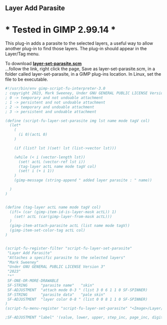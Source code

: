 ## Layer Add Parasite

# * Tested in GIMP 2.99.14 *

This plug-in adds a parasite to the selected layers, a useful way to allow another plug-in to find those layers. The plug-in should appear in the Layer/Tag menu.  
  
To download [**layer-set-parasite.scm**](https://raw.githubusercontent.com/script-fu/script-fu.github.io/main/plug-ins/layer-set-parasite/layer-set-parasite.scm)  
...follow the link, right click the page, Save as layer-set-parasite.scm, in a folder called layer-set-parasite, in a GIMP plug-ins location.  In Linux, set the file to be executable.
   
   
```scheme
#!/usr/bin/env gimp-script-fu-interpreter-3.0
; copyright 2023, Mark Sweeney, Under GNU GENERAL PUBLIC LICENSE Version 3"
; 0 -> temporary and not undoable attachment
; 1 -> persistent and not undoable attachment
; 2 -> temporary and undoable attachment
; 3 -> persistent and undoable attachment

(define (script-fu-layer-set-parasite img lst name mode tagV col)
  (let*
    (
      (i 0)(actL 0)
    ) 

    (if (list? lst )(set! lst (list->vector lst)))

    (while (< i (vector-length lst))
      (set! actL (vector-ref lst i))
      (tag-layer actL name mode tagV col)
      (set! i (+ i 1))
    )
    (gimp-message (string-append " added layer parasite : " name))

  )
)


(define (tag-layer actL name mode tagV col)
  (if(= (car (gimp-item-id-is-layer-mask actL)) 1)
    (set! actL (car(gimp-layer-from-mask actL)))
  )
  (gimp-item-attach-parasite actL (list name mode tagV))
  (gimp-item-set-color-tag actL col)
)


(script-fu-register-filter "script-fu-layer-set-parasite"
 "Layer Add Parasite" 
 "Attaches a specific parasite to the selected layers"
 "Mark Sweeney"
 "Under GNU GENERAL PUBLIC LICENSE Version 3"
 "2023"
 "*"
 SF-ONE-OR-MORE-DRAWABLE
 SF-STRING      "parasite name"   "skin"
 SF-ADJUSTMENT  "attach mode 0-3 " (list 3 0 6 1 1 0 SF-SPINNER)
 SF-STRING      "parasite data"   "pale skin"
 SF-ADJUSTMENT  "layer color 0-8 " (list 0 0 8 1 1 0 SF-SPINNER)
)
(script-fu-menu-register "script-fu-layer-set-parasite" "<Image>/Layer/Tag")

;SF-ADJUSTMENT "label" '(value, lower, upper, step_inc, page_inc, digits, type)
```